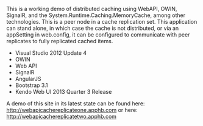 <p>This is a working demo of distributed caching using WebAPI, OWIN, SignalR, and the System.Runtime.Caching.MemoryCache, among other technologies.  This is a peer node in a cache replication set.  This application can stand alone, in which case the cache is not distributed, or via an appSetting in web.config, it can be configured to communicate with peer replicates to fully replicated cached items.</p>

<ul>
<li>Visual Studio 2012 Update 4</li>
<li>OWIN</li>
<li>Web API</li>
<li>SignalR</li>
<li>AngularJS</li>
<li>Bootstrap 3.1</li>
<li>Kendo Web UI 2013 Quarter 3 Release</li>
</ul>

<p>A demo of this site in its latest state can be found here: <a href="webapicachereplicateone.apphb.com">http://webapicachereplicateone.apphb.com</a> or here: <a href="webapicachereplicatetwo.apphb.com">http://webapicachereplicatetwo.apphb.com</a></p>


